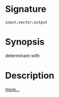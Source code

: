 # Signature
```vikid-signature
input;vector;output
```

# Synopsis
determinant with

# Description

[more...](https://en.wikipedia.org/wiki/Determinant#2_%C3%97_2_matrices)